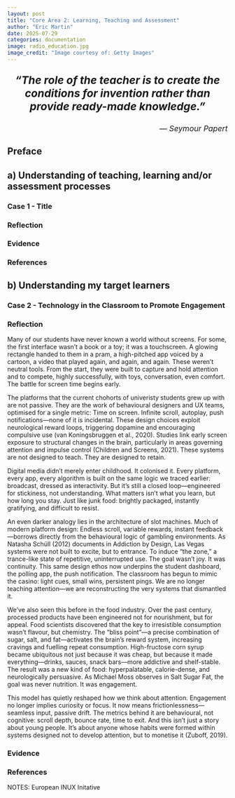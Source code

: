 ```yaml
---
layout: post
title: "Core Area 2: Learning, Teaching and Assessment"
author: "Eric Martin"
date: 2025-07-29
categories: documentation
image: radio_education.jpg
image_credit: "Image courtesy of: Getty Images"
---
```

<p style="font-size: 1.75em; font-weight: bold; text-align: center;">
<em>“The role of the teacher is to create the conditions for invention rather than provide ready-made knowledge.”</em>
</p>

<p style="text-align: right; font-size: 1.25em;">
<em>— Seymour Papert</em>
</p>

## Preface

## a) Understanding of teaching, learning and/or assessment processes
### Case 1 - Title
### Reflection
### Evidence
### References
## b) Understanding my target learners
### Case 2 - Technology in the Classroom to Promote Engagement

### Reflection
Many of our students have never known a world without screens. For some, the first interface wasn’t a book or a toy; it was a touchscreen. A glowing rectangle handed to them in a pram, a high-pitched app voiced by a cartoon, a video that played again, and again, and again. These weren’t neutral tools. From the start, they were built to capture and hold attention and to compete, highly successfully, with toys, conversation, even comfort. The battle for screen time begins early. 

The platforms that the current chohorts of univeristy students grew up with are not passive. They are the work of behavioural designers and UX teams, optimised for a single metric: Time on screen. Infinite scroll, autoplay, push notifications—none of it is incidental. These design choices exploit neurological reward loops, triggering dopamine and encouraging compulsive use (van Koningsbruggen et al., 2020). Studies link early screen exposure to structural changes in the brain, particularly in areas governing attention and impulse control (Children and Screens, 2021). These systems are not designed to teach. They are designed to retain.

Digital media didn’t merely enter childhood. It colonised it. Every platform, every app, every algorithm is built on the same logic we traced earlier: broadcast, dressed as interactivity. But it’s still a closed loop—engineered for stickiness, not understanding. What matters isn’t what you learn, but how long you stay. Just like junk food: brightly packaged, instantly gratifying, and difficult to resist.

An even darker analogy lies in the architecture of slot machines. Much of modern platform design: Endless scroll, variable rewards, instant feedback—borrows directly from the behavioural logic of gambling environments. As Natasha Schüll (2012) documents in Addiction by Design, Las Vegas systems were not built to excite, but to entrance. To induce “the zone,” a trance-like state of repetitive, uninterrupted use. The goal wasn’t joy. It was continuity. This same design ethos now underpins the student dashboard, the polling app, the push notification. The classroom has begun to mimic the casino: light cues, small wins, persistent pings. We are no longer teaching attention—we are reconstructing the very systems that dismantled it.

We’ve also seen this before in the food industry. Over the past century, processed products have been engineered not for nourishment, but for appeal. Food scientists discovered that the key to irresistible consumption wasn’t flavour, but chemistry. The “bliss point”—a precise combination of sugar, salt, and fat—activates the brain’s reward system, increasing cravings and fuelling repeat consumption. High-fructose corn syrup became ubiquitous not just because it was cheap, but because it made everything—drinks, sauces, snack bars—more addictive and shelf-stable. The result was a new kind of food: hyperpalatable, calorie-dense, and neurologically persuasive. As Michael Moss observes in Salt Sugar Fat, the goal was never nutrition. It was engagement.

This model has quietly reshaped how we think about attention. Engagement no longer implies curiosity or focus. It now means frictionlessness—seamless input, passive drift. The metrics behind it are behavioural, not cognitive: scroll depth, bounce rate, time to exit. And this isn’t just a story about young people. It’s about anyone whose habits were formed within systems designed not to develop attention, but to monetise it (Zuboff, 2019).



### Evidence
### References


NOTES: European INUX Initative
